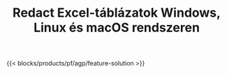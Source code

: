 ﻿---
title: Redact Excel-táblázatok Windows, Linux és macOS rendszeren 
url: /hu/redaction
description: Ingyenes alkalmazás és API-k az XLS, XLSX és ODS táblázatok érzékeny információinak törléséhez
---
{{< blocks/products/pf/agp/feature-solution >}} 

